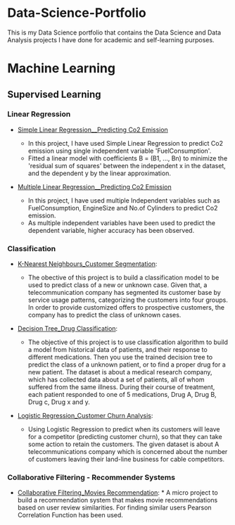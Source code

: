 # Data-Science-Portfolio
This is my Data Science portfolio that contains the Data Science and Data Analysis projects I have done for academic and self-learning purposes.

# Machine Learning
## Supervised Learning
  ### Linear Regression

  * [Simple Linear Regression__Predicting Co2 Emission](https://github.com/RajBathani/DataScience/blob/master/Linear%20Regression/Linear%20Regression_Co2%20Emission.ipynb) 
    * In this project, I have used Simple Linear Regression to predict Co2 emission using single independent variable 'FuelConsumption'.
    * Fitted a linear model with coefficients B = (B1, ..., Bn) to minimize the 'residual sum of squares' between the independent x in the dataset, and the dependent y by the  linear approximation.
    
  * [Multiple Linear Regression__Predicting Co2 Emission](https://github.com/RajBathani/DataScience/blob/master/Linear%20Regression/Multiple%20Linear%20Regression_Co2%20Emission.ipynb)
    * In this project, I have used multiple Independent variables such as FuelConsumption, EngineSize and No.of Cylinders to predict Co2 emission.
    * As multiple independent variables have been used to predict the dependent variable, higher accuracy has been observed.
  
  ### Classification
  * [K-Nearest Neighbours_Customer Segmentation](https://github.com/RajBathani/Machine-Learning_Classification/blob/main/KNN%20algorithm/Customer%20Segmentation_KNN.ipynb):
    * The obective of this project is to build a classification model to be used to predict class of a new or unknown case. Given that, a telecommunication company has segmented its customer base by service usage patterns, categorizing the customers into four groups. In order to provide customized offers to prospective customers, the company has to predict the class of unknown cases.
    
  * [Decision Tree_Drug Classification](https://github.com/RajBathani/Machine-Learning_Classification/blob/main/Decision%20Tree/Decision%20Trees_Drug%20Classification.ipynb):
    * The objective of this project is to use classification algorithm to build a model from historical data of patients, and their response to different medications. Then you use the trained decision tree to predict the class of a unknown patient, or to find a proper drug for a new patient. The dataset is about a medical research company, which has collected data about a set of patients, all of whom suffered from the same illness. During their course of treatment, each patient responded to one of 5 medications, Drug A, Drug B, Drug c, Drug x and y. 
    
  * [Logistic Regression_Customer Churn Analysis](https://github.com/RajBathani/Machine-Learning_Classification/blob/main/Logistic%20Regression/Logistic%20Regression_Churn%20Analysis.ipynb):
    * Using Logistic Regression to predict when its customers will leave for a competitor (predicting customer churn), so that they can take some action to retain the customers. The given dataset is about A telecommunications company which is concerned about the number of customers leaving their land-line business for cable competitors. 
  
  ### Collaborative Filtering - Recommender Systems
   * [Collaborative Filtering_Movies Recommendation](https://github.com/RajBathani/Machine-Learning_Classification/blob/main/Collaborative%20Filtering_Recommneder%20System/Collaborative%20Filtering_Movies%20Recommendation.ipynb):
    * A micro project to build a recommendation system that makes movie recommendations based on user review similarities. For finding similar users Pearson Correlation Function has been used. 

  
